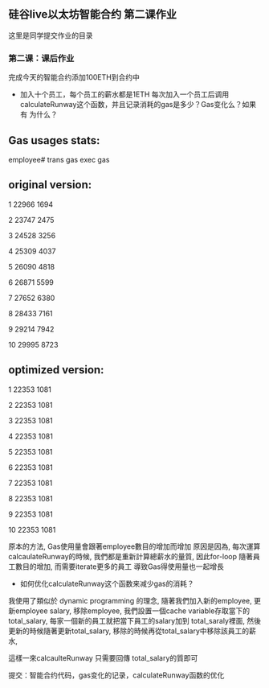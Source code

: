 ## 硅谷live以太坊智能合约 第二课作业
这里是同学提交作业的目录

### 第二课：课后作业
完成今天的智能合约添加100ETH到合约中
- 加入十个员工，每个员工的薪水都是1ETH
每次加入一个员工后调用calculateRunway这个函数，并且记录消耗的gas是多少？Gas变化么？如果有 为什么？

## Gas usages stats: 

employee# 	trans gas	exec gas 
## original version:

1	22966	1694

2	23747	2475

3	24528	3256

4	25309	4037

5	26090	4818

6	26871	5599

7	27652	6380

8	28433	7161

9	29214	7942

10	29995	8723

		
## optimized version:

1	22353	1081

2	22353	1081

3	22353	1081

4	22353	1081

5	22353	1081

6	22353	1081

7	22353	1081

8	22353	1081

9	22353	1081

10	22353	1081



原本的方法, Gas使用量會跟著employee數目的增加而增加
原因是因為, 每次運算 calcaulateRunway的時候, 我們都是重新計算總薪水的量質, 因此for-loop 隨著員工數目的增加, 而需要iterate更多的員工 導致Gas得使用量也一起增長

- 如何优化calculateRunway这个函数来减少gas的消耗？


我使用了類似於 dynamic programming 的理念, 隨著我們加入新的employee, 更新employee salary, 移除employee, 我們設置一個cache variable存取當下的total_salary, 每家一個新的員工就把當下員工的salary加到  total_saraly裡面, 然後更新的時候隨著更新total_salary, 移除的時候再從total_salary中移除該員工的薪水, 

這樣一來calcaulteRunway 只需要回傳 total_salary的質即可


提交：智能合约代码，gas变化的记录，calculateRunway函数的优化

